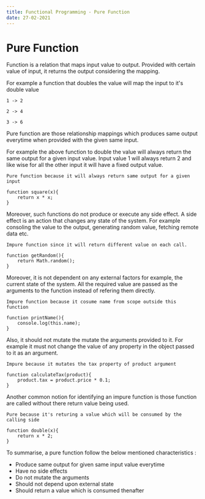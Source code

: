 ```yaml
---
title: Functional Programming - Pure Function
date: 27-02-2021
---
```


# Pure Function

Function is a relation that maps input value to output. Provided with certain value of input, it returns the output considering the mapping.

For example a function that doubles the value will map the input to it's double value

```1 -> 2```

```2 -> 4```

```3 -> 6```

Pure function are those relationship mappings which produces same output everytime when provided with the given same input.

For example the above function to double the value will always return the same output for a given input value. Input value 1 will always return 2 and like wise for all the other input it will have a fixed output value. 

```
Pure function because it will always return same output for a given input

function square(x){
    return x * x;
}
```

Moreover, such functions do not produce or execute any side effect. A side effect is an action that changes any state of the system. For example consoling the value to the output, generating random value, fetching remote data etc. 

```
Impure function since it will return different value on each call.

function getRandom(){
    return Math.random();
}
```

Moreover, it is not dependent on any external factors for example, the current state of the system. All the required value are passed as the arguments to the function instead of refering them directly.

```
Impure function because it cosume name from scope outside this function

function printName(){
    console.log(this.name); 
}
```

Also, it should not mutate the mutate the arguments provided to it. For example it must not change the value of any property in the object passed to it as an argument.

```
Impure because it mutates the tax property of product argument

function calculateTax(product){
    product.tax = product.price * 0.1;
}
```

Another common notion for identifying an impure function is those function are called without there return value being used.

```
Pure because it's returing a value which will be consumed by the calling side

function double(x){
    return x * 2;
}
```

To summarise, a pure function follow the below mentioned characteristics :

* Produce same output for given same input value everytime
* Have no side effects
* Do not mutate the arguments
* Should not depend upon external state
* Should return a value which is consumed thenafter
